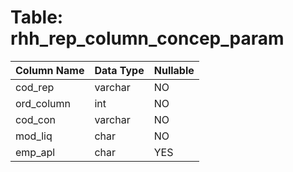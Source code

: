 # Table: rhh_rep_column_concep_param

| Column Name | Data Type | Nullable |
|-------------|-----------|----------|
| cod_rep | varchar | NO |
| ord_column | int | NO |
| cod_con | varchar | NO |
| mod_liq | char | NO |
| emp_apl | char | YES |
